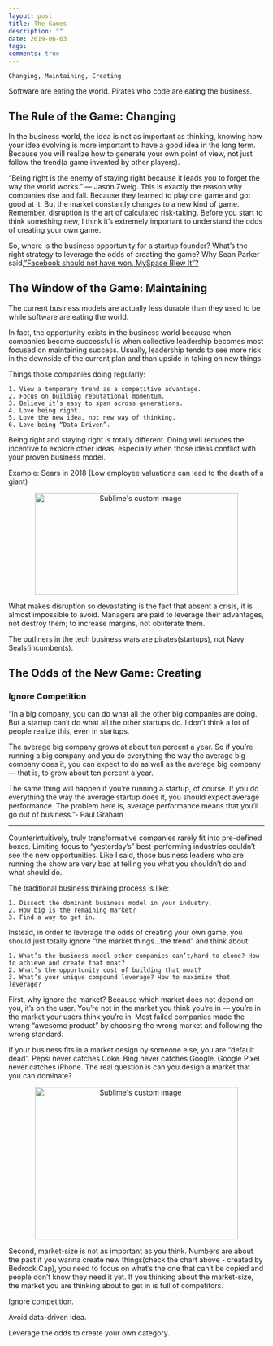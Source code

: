 ```yaml
---
layout: post
title: The Games
description: ""
date: 2019-06-03
tags: 
comments: true
---
```



`Changing, Maintaining, Creating`

Software are eating the world. Pirates who code are eating the business.

## The Rule of the Game: Changing

In the business world, the idea is not as important as thinking, knowing how your idea evolving is more important to have a good idea in the long term. Because you will realize how to generate your own point of view, not just follow the trend(a game invented by other players).

“Being right is the enemy of staying right because it leads you to forget the way the world works.” — Jason Zweig. This is exactly the reason why companies rise and fall. Because they learned to play one game and got good at it. But the market constantly changes to a new kind of game.
Remember, disruption is the art of calculated risk-taking. Before you start to think something new, I think it’s extremely important to understand the odds of creating your own game.

So, where is the business opportunity for a startup founder? What’s the right strategy to leverage the odds of creating the game? Why Sean Parker said,[”Facebook should not have won, MySpace Blew It”?](https://www.youtube.com/watch?v=zVIhUVid4fA)

## The Window of the Game: Maintaining
The current business models are actually less durable than they used to be while software are eating the world.

In fact, the opportunity exists in the business world because when companies become successful is when collective leadership becomes most focused on maintaining success. Usually, leadership tends to see more risk in the downside of the current plan and than upside in taking on new things.

Things those companies doing regularly:

```
1. View a temporary trend as a competitive advantage.
2. Focus on building reputational momentum.
3. Believe it’s easy to span across generations.
4. Love being right.
5. Love the new idea, not new way of thinking.
6. Love being “Data-Driven”.

```

Being right and staying right is totally different. Doing well reduces the incentive to explore other ideas, especially when those ideas conflict with your proven business model.

Example: Sears in 2018 (Low employee valuations can lead to the death of a giant)

<p align="center">
  <img width="400" height="200" src="https://miro.medium.com/max/1400/1*raaqRyfsqNe7frc0RsHD3g.png" alt="Sublime's custom image"/>
</p>

What makes disruption so devastating is the fact that absent a crisis, it is almost impossible to avoid. Managers are paid to leverage their advantages, not destroy them; to increase margins, not obliterate them.

The outliners in the tech business wars are pirates(startups), not Navy Seals(incumbents).

## The Odds of the New Game: Creating

### Ignore Competition


“In a big company, you can do what all the other big companies are doing. But a startup can’t do what all the other startups do. I don’t think a lot of people realize this, even in startups.

The average big company grows at about ten percent a year. So if you’re running a big company and you do everything the way the average big company does it, you can expect to do as well as the average big company — that is, to grow about ten percent a year.

The same thing will happen if you’re running a startup, of course. If you do everything the way the average startup does it, you should expect average performance. The problem here is, average performance means that you’ll go out of business.”- Paul Graham

---

Counterintuitively, truly transformative companies rarely fit into pre-defined boxes. Limiting focus to “yesterday’s” best-performing industries couldn’t see the new opportunities. Like I said, those business leaders who are running the show are very bad at telling you what you shouldn’t do and what should do.

The traditional business thinking process is like:

```
1. Dissect the dominant business model in your industry.
2. How big is the remaining market?
3. Find a way to get in.

```

Instead, in order to leverage the odds of creating your own game, you should just totally ignore “the market things…the trend” and think about:

```
1. What’s the business model other companies can’t/hard to clone? How to achieve and create that moat?
2. What’s the opportunity cost of building that moat?
3. What’s your unique compound leverage? How to maximize that leverage?

```

First, why ignore the market? Because which market does not depend on you, it’s on the user. You’re not in the market you think you’re in — you’re in the market your users think you’re in. Most failed companies made the wrong “awesome product” by choosing the wrong market and following the wrong standard.

If your business fits in a market design by someone else, you are “default dead”. Pepsi never catches Coke. Bing never catches Google. Google Pixel never catches iPhone. The real question is can you design a market that you can dominate?

<p align="center">
  <img width="400" height="300" src="https://miro.medium.com/max/1400/0*KKjAGgisLltRE597.jpg" alt="Sublime's custom image"/>
</p>

Second, market-size is not as important as you think. Numbers are about the past if you wanna create new things(check the chart above - created by Bedrock Cap), you need to focus on what’s the one that can’t be copied and people don’t know they need it yet. If you thinking about the market-size, the market you are thinking about to get in is full of competitors.

Ignore competition.

Avoid data-driven idea.

Leverage the odds to create your own category.


